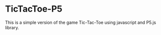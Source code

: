 # TicTacToe-P5
This is a simple version of the game Tic-Tac-Toe using javascript and P5.js library. 
